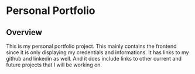 # Personal Portfolio

## Overview
This is my personal portfolio project. This mainly contains the frontend since it is only displaying my credentials and informations. It has links to my github and linkedin as well. And it does include links to other current and future projects that I will be working on. 
